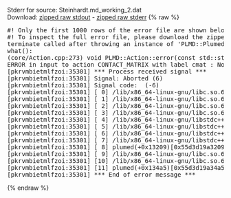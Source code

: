 Stderr for source:  Steinhardt.md_working_2.dat   
Download: [zipped raw stdout](Steinhardt.md_working_2.dat.plumed.stdout.txt.zip) - [zipped raw stderr](Steinhardt.md_working_2.dat.plumed.stderr.txt.zip) 
{% raw %}
<pre>
#! Only the first 1000 rows of the error file are shown below
#! To inspect the full error file, please download the zipped raw stderr file above
terminate called after throwing an instance of 'PLMD::Plumed::ExceptionError'
what():
(core/Action.cpp:273) void PLMD::Action::error(const std::string&) const
ERROR in input to action CONTACT_MATRIX with label cmat : No atoms have been read in
[pkrvmbietmlfzoi:35301] *** Process received signal ***
[pkrvmbietmlfzoi:35301] Signal: Aborted (6)
[pkrvmbietmlfzoi:35301] Signal code:  (-6)
[pkrvmbietmlfzoi:35301] [ 0] /lib/x86_64-linux-gnu/libc.so.6(+0x45330)[0x7f1a6b245330]
[pkrvmbietmlfzoi:35301] [ 1] /lib/x86_64-linux-gnu/libc.so.6(pthread_kill+0x11c)[0x7f1a6b29eb2c]
[pkrvmbietmlfzoi:35301] [ 2] /lib/x86_64-linux-gnu/libc.so.6(gsignal+0x1e)[0x7f1a6b24527e]
[pkrvmbietmlfzoi:35301] [ 3] /lib/x86_64-linux-gnu/libc.so.6(abort+0xdf)[0x7f1a6b2288ff]
[pkrvmbietmlfzoi:35301] [ 4] /lib/x86_64-linux-gnu/libstdc++.so.6(+0xa5ff5)[0x7f1a6b6a5ff5]
[pkrvmbietmlfzoi:35301] [ 5] /lib/x86_64-linux-gnu/libstdc++.so.6(+0xbb0da)[0x7f1a6b6bb0da]
[pkrvmbietmlfzoi:35301] [ 6] /lib/x86_64-linux-gnu/libstdc++.so.6(_ZSt10unexpectedv+0x0)[0x7f1a6b6a5a55]
[pkrvmbietmlfzoi:35301] [ 7] /lib/x86_64-linux-gnu/libstdc++.so.6(+0xa5a6f)[0x7f1a6b6a5a6f]
[pkrvmbietmlfzoi:35301] [ 8] plumed(+0x13209)[0x55d3d19a3209]
[pkrvmbietmlfzoi:35301] [ 9] /lib/x86_64-linux-gnu/libc.so.6(+0x2a1ca)[0x7f1a6b22a1ca]
[pkrvmbietmlfzoi:35301] [10] /lib/x86_64-linux-gnu/libc.so.6(__libc_start_main+0x8b)[0x7f1a6b22a28b]
[pkrvmbietmlfzoi:35301] [11] plumed(+0x134a5)[0x55d3d19a34a5]
[pkrvmbietmlfzoi:35301] *** End of error message ***
</pre>
{% endraw %}
